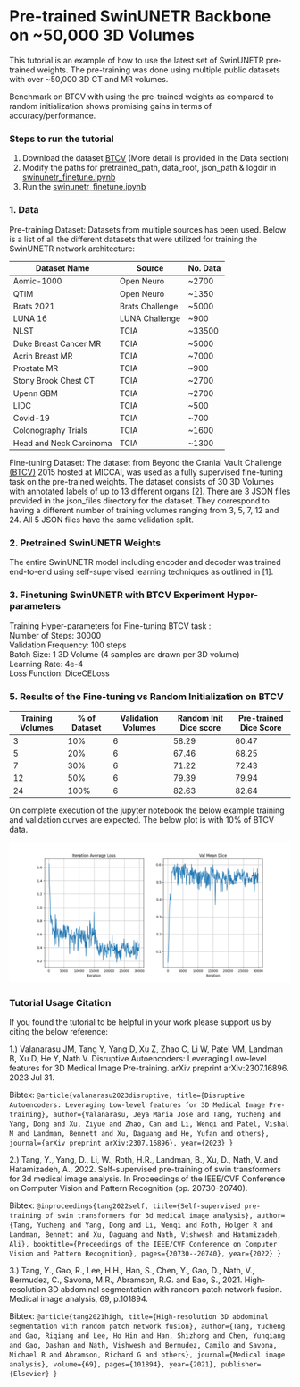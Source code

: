 # Pre-trained SwinUNETR Backbone on ~50,000 3D Volumes

This tutorial is an example of how to use the latest set of SwinUNETR pre-trained weights. The pre-training was done using multiple public datasets with over ~50,000 3D CT and MR volumes.

Benchmark on BTCV with using the pre-trained weights as compared to random initialization shows promising gains in terms of accuracy/performance.

### Steps to run the tutorial
1. Download the dataset [BTCV](https://www.synapse.org/#!Synapse:syn3193805/wiki/217789) (More detail is provided in the Data section)
1. Modify the paths for pretrained_path, data_root, json_path & logdir in [swinunetr_finetune.ipynb](swinunetr_finetune.ipynb)
1. Run the [swinunetr_finetune.ipynb](swinunetr_finetune.ipynb)

### 1. Data
Pre-training Dataset: Datasets from multiple sources has been used. Below is a list of all the different datasets that were utilized for training the SwinUNETR network architecture:

| Dataset Name            | Source          | No. Data |
|-------------------------|-----------------|----------|
| Aomic-1000              | Open Neuro      | ~2700    |
| QTIM                    | Open Neuro      | ~1350    |
| Brats 2021              | Brats Challenge | ~5000    |
| LUNA 16                 | LUNA Challenge  | ~900     |
| NLST                    | TCIA            | ~33500   |
| Duke Breast Cancer MR   | TCIA            | ~5000    |
| Acrin Breast MR         | TCIA            | ~7000    |
| Prostate MR             | TCIA            | ~900     |
| Stony Brook Chest CT    | TCIA            | ~2700    |
| Upenn GBM               | TCIA            | ~2700    |
| LIDC                    | TCIA            | ~500     |
| Covid-19                | TCIA            | ~700     |
| Colonography Trials     | TCIA            | ~1600    |
| Head and Neck Carcinoma | TCIA            | ~1300    |

Fine-tuning Dataset: The dataset from Beyond the Cranial Vault Challenge
[(BTCV)](https://www.synapse.org/#!Synapse:syn3193805/wiki/217789)
2015 hosted at MICCAI, was used as a fully supervised fine-tuning task on the pre-trained weights. The dataset
consists of 30 3D Volumes with annotated labels of up to 13 different organs [2]. There are 3 JSON files provided in the
json_files directory for the dataset. They correspond to having a different number of training volumes ranging from
3, 5, 7, 12 and 24. All 5 JSON files have the same validation split.

### 2. Pretrained SwinUNETR Weights

The entire SwinUNETR model including encoder and decoder was trained end-to-end using self-supervised learning techniques as outlined in [1].

### 3. Finetuning SwinUNETR with BTCV Experiment Hyper-parameters

Training Hyper-parameters for Fine-tuning BTCV task : \
Number of Steps: 30000 \
Validation Frequency: 100 steps \
Batch Size: 1 3D Volume (4 samples are drawn per 3D volume) \
Learning Rate: 4e-4 \
Loss Function: DiceCELoss

### 5. Results of the Fine-tuning vs Random Initialization on BTCV

| Training Volumes | % of Dataset | Validation Volumes | Random Init Dice score | Pre-trained Dice Score |
|------------------|--------------|--------------|------------------------|------------------------|
| 3                | 10%          | 6            | 58.29                  | 60.47                  |
| 5                | 20%          | 6            | 67.46                  | 68.25                  |
| 7                | 30%          | 6            | 71.22                  | 72.43                  |
| 12               | 50%          | 6            | 79.39                  | 79.94                  |
| 24               | 100%         | 6            | 82.63                  | 82.64                  |

On complete execution of the jupyter notebook the below example training and validation curves are expected. The below plot is with 10% of BTCV data.

![swinunetr_finetune](../../figures/swinunetr_finetune_init_3.png)

### Tutorial Usage Citation

If you found the tutorial to be helpful in your work please support us by citing the below reference:

1.) Valanarasu JM, Tang Y, Yang D, Xu Z, Zhao C, Li W, Patel VM, Landman B, Xu D, He Y, Nath V. Disruptive Autoencoders: Leveraging Low-level features for 3D Medical Image Pre-training. arXiv preprint arXiv:2307.16896. 2023 Jul 31.

Bibtex: `@article{valanarasu2023disruptive,
  title={Disruptive Autoencoders: Leveraging Low-level features for 3D Medical Image Pre-training},
  author={Valanarasu, Jeya Maria Jose and Tang, Yucheng and Yang, Dong and Xu, Ziyue and Zhao, Can and Li, Wenqi and Patel, Vishal M and Landman, Bennett and Xu, Daguang and He, Yufan and others},
  journal={arXiv preprint arXiv:2307.16896},
  year={2023}
}
`

2.) Tang, Y., Yang, D., Li, W., Roth, H.R., Landman, B., Xu, D., Nath, V. and Hatamizadeh, A., 2022. Self-supervised pre-training of swin transformers for 3d medical image analysis. In Proceedings of the IEEE/CVF Conference on Computer Vision and Pattern Recognition (pp. 20730-20740).

Bibtex: `@inproceedings{tang2022self,
  title={Self-supervised pre-training of swin transformers for 3d medical image analysis},
  author={Tang, Yucheng and Yang, Dong and Li, Wenqi and Roth, Holger R and Landman, Bennett and Xu, Daguang and Nath, Vishwesh and Hatamizadeh, Ali},
  booktitle={Proceedings of the IEEE/CVF Conference on Computer Vision and Pattern Recognition},
  pages={20730--20740},
  year={2022}
}
`

3.) Tang, Y., Gao, R., Lee, H.H., Han, S., Chen, Y., Gao, D., Nath, V., Bermudez, C., Savona, M.R., Abramson, R.G. and Bao, S., 2021. High-resolution 3D abdominal segmentation with random patch network fusion. Medical image analysis, 69, p.101894.

Bibtex: `@article{tang2021high,
  title={High-resolution 3D abdominal segmentation with random patch network fusion},
  author={Tang, Yucheng and Gao, Riqiang and Lee, Ho Hin and Han, Shizhong and Chen, Yunqiang and Gao, Dashan and Nath, Vishwesh and Bermudez, Camilo and Savona, Michael R and Abramson, Richard G and others},
  journal={Medical image analysis},
  volume={69},
  pages={101894},
  year={2021},
  publisher={Elsevier}
}
`
